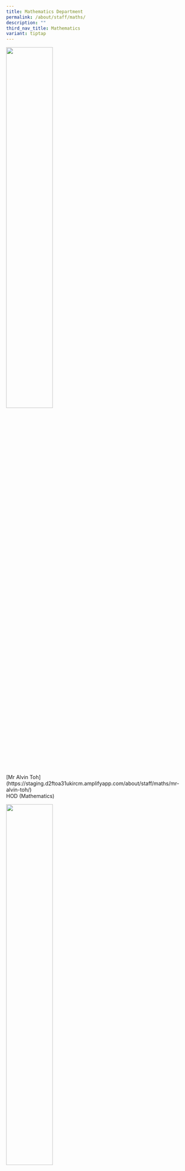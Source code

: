 ```yaml
---
title: Mathematics Department
permalink: /about/staff/maths/
description: ""
third_nav_title: Mathematics
variant: tiptap
---
```

<div class="isomer-image-wrapper"><img style="width:50%" height="auto" width="100%" src="/images/Staff/HOD-Alvin-Toh_s.jpg"></div><p> [Mr Alvin Toh](https://staging.d2ftoa31ukircm.amplifyapp.com/about/staff/maths/mr-alvin-toh/) <br>HOD (Mathematics)</p><div class="isomer-image-wrapper"><img style="width:50%" height="auto" width="100%" src="/images/Staff/Maths-Barry-Chia_s.jpg"></div><p> [Mr Barry Chia](https://staging.d2ftoa31ukircm.amplifyapp.com/about/staff/maths/mr-barry-chia/) <br>Deputy Head (Mathematics)</p><div class="isomer-image-wrapper"><img style="width:50%" height="auto" width="100%" src="/images/Staff/Maths-Lim-Yin_s.jpg"></div><p> [Mr&nbsp;Lim Yin](https://staging.d2ftoa31ukircm.amplifyapp.com/about/staff/maths/mr-lim-yin/) <br>Deputy Head (Mathematics)</p><div class="isomer-image-wrapper"><img style="width:50%" height="auto" width="100%" src="/images/Staff/Maths-Alex-Teo_s.jpg"></div><p> [Mr Alex Teo](https://staging.d2ftoa31ukircm.amplifyapp.com/about/staff/maths/mr-alex-teo/) <br>Teacher (Mathematics)</p><div class="isomer-image-wrapper"><img style="width:50%" height="auto" width="100%" src="/images/Staff/maths-chang-meng-pat_s.jpg"></div><p> [Mr Chang Meng Pat](https://staging.d2ftoa31ukircm.amplifyapp.com/about/staff/maths/mr-chang-meng-pat/)<br>Teacher (Mathematics)</p><div class="isomer-image-wrapper"><img style="width:50%" height="auto" width="100%" src="/images/Staff/Maths-Chen-Jinquan_s.jpg"></div><p> [Mr Chen Jinquan](https://staging.d2ftoa31ukircm.amplifyapp.com/about/staff/maths/mr-chen-jinquan/) <br>Teacher (Mathematics)</p><div class="isomer-image-wrapper"><img style="width:50%" height="auto" width="100%" src="/images/Staff/Maths-Chng-Xian-Yi_s.jpg"></div><p> [Mr Chng Xian Yi](https://staging.d2ftoa31ukircm.amplifyapp.com/about/staff/maths/mr-chng-xian-yi/) <br>Teacher (Mathematics)</p><div class="isomer-image-wrapper"><img style="width:50%" height="auto" width="100%" src="/images/Staff/Maths-Chu-Wee-Yong_s.jpg"></div><p> [Mr Chu Wee Yong](https://staging.d2ftoa31ukircm.amplifyapp.com/about/staff/maths/mr-chu-wee-yong/) <br>Teacher (Mathematics)</p><div class="isomer-image-wrapper"><img style="width:50%" height="auto" width="100%" src="/images/Staff/Maths-Chua-Jian-Rong_s.jpg"></div><p> [Mr Chua Jian Rong](https://staging.d2ftoa31ukircm.amplifyapp.com/about/staff/maths/mr-chua-jian-rong/) <br>Teacher (Mathematics)</p><div class="isomer-image-wrapper"><img style="width:50%" height="auto" width="100%" src="/images/Staff/Maths-Clarice-Chan_s.jpg"></div><p> [Ms Clarice Chan](https://staging.d2ftoa31ukircm.amplifyapp.com/about/staff/maths/ms-clarice-chan/) <br>Teacher (Mathematics)</p><div class="isomer-image-wrapper"><img style="width:50%" height="auto" width="100%" src="/images/Staff/Kuang-Kim-Chun_s.jpg"></div><p> [Mr Kuang Kim Chun](https://staging.d2ftoa31ukircm.amplifyapp.com/about/staff/maths/mr-kuang-kim-chun/) <br>Teacher (Mathematics)</p><div class="isomer-image-wrapper"><img style="width:50%" height="auto" width="100%" src="/images/Staff/Maths-Lee-Boon-Ann_s.jpg"></div><p> [Mr Lee Boon Ann](https://staging.d2ftoa31ukircm.amplifyapp.com/about/staff/maths/mr-lee-boon-ann/) <br>Teacher (Mathematics)</p><div class="isomer-image-wrapper"><img style="width:50%" height="auto" width="100%" src="/images/Staff/Maths-Lee-Ngern-Sim_s.jpg"></div><p> [Ms Lee Ngern Sim](https://staging.d2ftoa31ukircm.amplifyapp.com/about/staff/maths/ms-lee-ngern-sim/) <br>Teacher (Mathematics)</p><div class="isomer-image-wrapper"><img style="width:50%" height="auto" width="100%" src="/images/Staff/Maths-Lim-Yen-Chui_s.jpg"></div><p> [Ms Lim Yen Chui](https://staging.d2ftoa31ukircm.amplifyapp.com/about/staff/maths/ms-lim-yen-chui/) <br>Teacher (Mathematics)</p><div class="isomer-image-wrapper"><img style="width:50%" height="auto" width="100%" src="/images/Staff/maths-lim-yoke-kuang_s.jpg"></div><p> [Mr Lim Yoke Kuang](https://staging.d2ftoa31ukircm.amplifyapp.com/about/staff/maths/mr-lim-yoke-kuang/)<br>Teacher (Mathematics)</p><div class="isomer-image-wrapper"><img style="width:50%" height="auto" width="100%" src="/images/Staff/Maths-Ng-Yixin_s.jpg"></div><p> [Ms Ng Yixin](https://staging.d2ftoa31ukircm.amplifyapp.com/about/staff/maths/ms-ng-yixin/) <br>Teacher (Mathematics)</p><div class="isomer-image-wrapper"><img style="width:50%" height="auto" width="100%" src="/images/Staff/Maths-Ng-Phoon-Lai-Yong_s.jpg"></div><p> [Mrs Ng-Phoon Lai Yong](https://staging.d2ftoa31ukircm.amplifyapp.com/about/staff/maths/mrs-ng-phoon-lai-yong/) <br>Teacher (Mathematics)</p><div class="isomer-image-wrapper"><img style="width:50%" height="auto" width="100%" src="/images/Staff/Maths-Tan-Khoon-Han_s.jpg"></div><p> [Mr Tan Khoon Han]<br>(<a href="https://eunoiajc.moe.edu.sg/about/staff/maths/mr-tan-khoon-han/" rel="noopener noreferrer nofollow" target="_blank">https://eunoiajc.moe.edu.sg/about/staff/maths/mr-tan-khoon-han/</a>) <br>Teacher (Mathematics)</p>